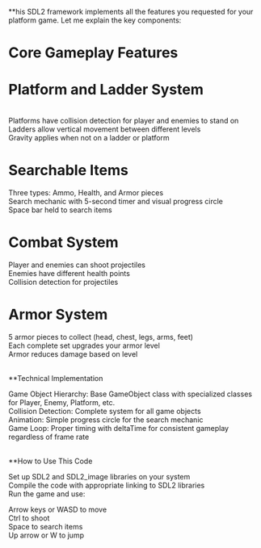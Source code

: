 **his SDL2 framework implements all the features you requested for your platform game. Let me explain the key components:<br>

# Core Gameplay Features<br>

# Platform and Ladder System<br>

<br>
Platforms have collision detection for player and enemies to stand on<br>
Ladders allow vertical movement between different levels<br>
Gravity applies when not on a ladder or platform<br>

# Searchable Items<br>

Three types: Ammo, Health, and Armor pieces<br>
Search mechanic with 5-second timer and visual progress circle<br>
Space bar held to search items<br>
# Combat System<br>

Player and enemies can shoot projectiles<br>
Enemies have different health points<br>
Collision detection for projectiles<br>

# Armor System<br>

5 armor pieces to collect (head, chest, legs, arms, feet)<br>
Each complete set upgrades your armor level<br>
Armor reduces damage based on level<br>
<br>


**Technical Implementation<br>

Game Object Hierarchy: Base GameObject class with specialized classes for Player, Enemy, Platform, etc.<br>
Collision Detection: Complete system for all game objects<br>
Animation: Simple progress circle for the search mechanic<br>
Game Loop: Proper timing with deltaTime for consistent gameplay regardless of frame rate<br>
<br>

**How to Use This Code<br>

Set up SDL2 and SDL2_image libraries on your system<br>
Compile the code with appropriate linking to SDL2 libraries<br>
Run the game and use:<br>

Arrow keys or WASD to move<br>
Ctrl to shoot<br>
Space to search items<br>
Up arrow or W to jump<br>

